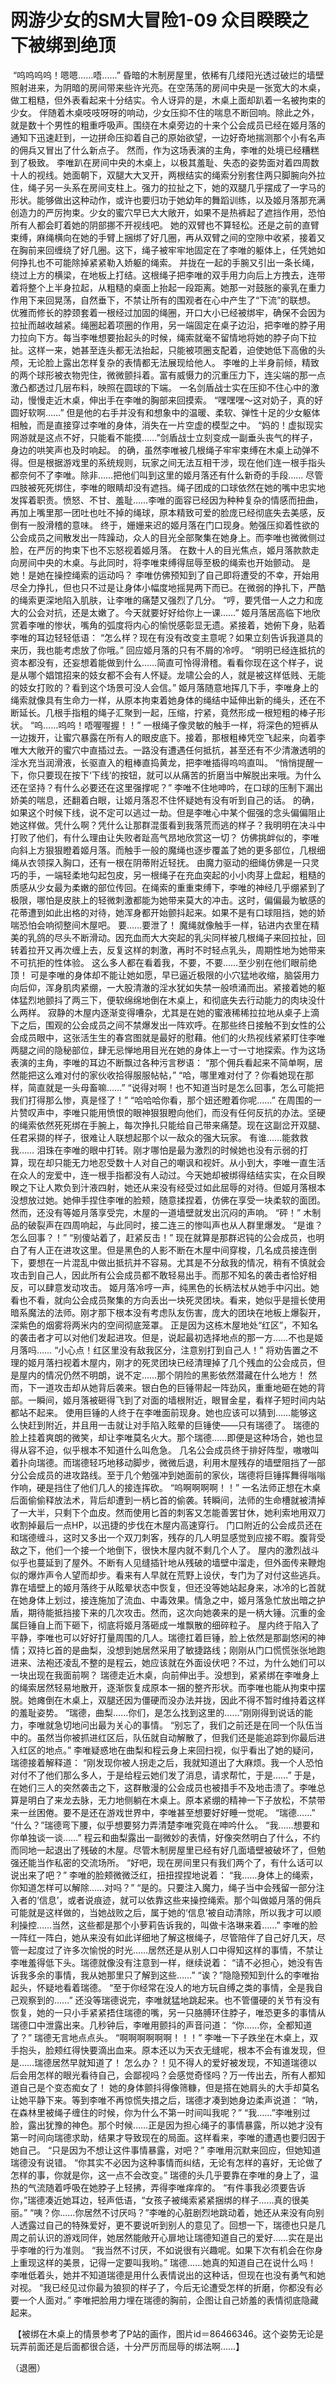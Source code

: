 # 网游少女的SM大冒险1-09 众目睽睽之下被绑到绝顶

 “呜呜呜呜！嗯嗯……唔……”
昏暗的木制房屋里，依稀有几缕阳光透过破烂的墙壁照射进来，为阴暗的房间带来些许光亮。在空荡荡的房间中央是一张宽大的木桌，做工粗糙，但外表看起来十分结实。令人讶异的是，木桌上面却趴着一名被拘束的少女。
伴随着木桌吱吱呀呀的响动，少女压抑不住的喘息不断回响。除此之外，就是数十个男性的粗重呼吸声。围绕在木桌旁边的十来个公会成员已经在姬月落的通知下迅速赶到，一边拼命压抑着自己的原始欲望，一边好奇地揣测那个小有名声的佣兵又冒出了什么新点子。
然而，作为这场表演的主角，李唯的处境已经糟糕到了极致。
李唯趴在房间中央的木桌上，以极其羞耻、失态的姿势面对着四周数十人的视线。她面朝下，双腿大大叉开，两根结实的绳索分别套住两只脚腕向外拉住，绳子另一头系在房间支柱上。强力的拉扯之下，她的双腿几乎摆成了一字马的形状。能够做出这种动作，或许也要归功于她幼年的舞蹈训练，以及姬月落那充满创造力的严厉拘束。少女的蜜穴早已大大敞开，如果不是热裤起了遮挡作用，恐怕所有人都会盯着她的阴部挪不开视线吧。
她的双臂也不算轻松。还是之前的直臂束缚，麻绳横向在她的手臂上捆绑了好几圈，再从双臂之间的空隙中收紧，接着又在胸前来回缠绕了好几圈。这下，绳子被牢牢地固定在了李唯的躯体上，任凭她如何挣扎也不可能除掉紧紧勒入娇躯的绳索。
并拢在一起的手腕又引出一条长绳，绕过上方的横梁，在地板上打结。这根绳子把李唯的双手用力向后上方拽去，连带着将整个上半身拉起，从粗糙的桌面上抬起一段距离。她那一对鼓胀的豪乳在重力作用下来回晃荡，自然垂下，不禁让所有的围观者在心中产生了“下流”的联想。
优雅而修长的脖颈套着一根经过加固的绳圈，开口大小已经被绑牢，确保不会因为拉扯而越收越紧。绳圈起着项圈的作用，另一端固定在桌子边沿，把李唯的脖子用力拉向下方。每当李唯想要抬起头的时候，绳索就毫不留情地将她的脖子向下拉扯。这样一来，她甚至连头都无法抬起，只能被项圈支配着，迫使她低下高傲的头颅，无论脸上露出怎样复杂的表情都无法展现给他人。
李唯的上半身前倾，精致的两个球形被衣物兜住，微微颤抖着。富有威慑力的沉重压力下，连尖端的那一点激凸都透过几层布料，映照在圆球的下端。
一名剑盾战士实在压抑不住心中的激动，慢慢走近木桌，伸出手在李唯的胸部来回摸索。
“嘿嘿嘿～这对奶子，真的好圆好软啊……”
但是他的右手并没有和想象中的温暖、柔软、弹性十足的少女躯体相触，而是直接穿过李唯的身体，消失在一片空虚的模型之中。
“妈的！虚拟现实网游就是这点不好，只能看不能摸……”剑盾战士立刻变成一副垂头丧气的样子，身边的哄笑声也及时响起。
的确，虽然李唯被几根绳子牢牢束缚在木桌上动弹不得。但是根据游戏里的系统规则，玩家之间无法互相干涉，现在他们连一根手指头都奈何不了李唯。除非……把他们叫到这里的姬月落还有什么新奇的手段……
尽管四肢被死死绑住，李唯的眼睛却没有遮挡。绳子团成的口球依然在她的嘴中忠实地发挥着职责。愤怒、不甘、羞耻……李唯的面容已经因为种种复杂的情感而扭曲，再加上嘴里那一团吐也吐不掉的绳球，原本精致可爱的脸庞已经彻底失去美感，反倒有一股滑稽的意味。
终于，姗姗来迟的姬月落在门口现身。勉强压抑着性欲的公会成员之间散发出一阵躁动，众人的目光全部聚集在她身上。而李唯也微微侧过脸，在严厉的拘束下也不忘怒视着姬月落。
在数十人的目光焦点，姬月落款款走向房间中央的木桌。与此同时，将李唯束缚得屈辱至极的绳索也开始颤动。
是她！是她在操控绳索的运动吗？
李唯仿佛预知到了自己即将遭受的不幸，开始用尽全力挣扎，但也只不过是让身体小幅度地摇晃两下而已。在微弱的挣扎下，严酷的绳索更深地陷入肌肤，让李唯的痛楚又强烈了几分。
“哼，要凭借一人之力和庞大的公会对抗，还是太嫩了。今天就要好好给你上一课……”
姬月落居高临下地欣赏着李唯的惨状，嘴角的弧度将内心的愉悦感彰显无遗。紧接着，她俯下身，贴着李唯的耳边轻轻低语：
“怎么样？现在有没有改变主意呢？如果立刻告诉我道具的来历，我也能考虑放了你哦。”
回应姬月落的只有不屑的冷哼。
“明明已经连抵抗的资本都没有，还妄想着能做到什么……简直可怜得滑稽。看看你现在这个样子，说是从哪个娼馆招来的妓女都不会有人怀疑。龙啸公会的人，就是被这样低贱、无能的妓女打败的？看到这个场景可没人会信。”
姬月落随意地挥几下手，李唯身上的绳索就像具有生命力一样，从原本拘束着她身体的绳结中延伸出新的绳头，还在不断延长。几根手指粗的绳子汇聚到一起，压缩，拧紧，竟然形成一根短粗的棒子形状。
“呜……呜呜！唔喔喔握！！”
一根绳子像灵敏的触手一样，将深色的短裤从一边拨开，让蜜穴暴露在所有人的眼皮底下。接着，那根粗棒凭空飞起来，向着李唯大大敞开的蜜穴中直插过去。一路没有遭遇任何抵抗，甚至还有不少清澈透明的淫水充当润滑液，长驱直入的粗棒直捣黄龙，把李唯插得呜呜直叫。
“悄悄提醒一下，你只要现在按下‘下线’的按钮，就可以从痛苦的折磨当中解脱出来哦。为什么还在坚持？有什么必要还在这里强撑呢？”
李唯不住地呻吟，在口球的压制下漏出娇美的喘息，还翻着白眼，让姬月落忍不住怀疑她有没有听到自己的话。
的确，如果这个时候下线，说不定可以逃过一劫。但是李唯心中某个倔强的念头偏偏阻止她这样做。凭什么啊？凭什么让那群混蛋看到我落荒而逃的样子？我明明在决斗中打败了他们，有什么理由让失败者趾高气昂地欣赏这一切？
仿佛挑衅似的，李唯向斜上方狠狠瞪着姬月落。而触手一般的魔绳也逐步覆盖了她的更多部位，几根细绳从衣领探入胸口，还有一根在阴蒂附近轻抚。
由魔力驱动的细绳仿佛是一只灵巧的手，一端轻柔地勾起包皮，另一根绳子在充血突起的小小肉芽上盘起，粗糙的质感从少女最为柔嫩的部位传回。在绳索的重重束缚下，李唯的神经几乎绷紧到了极限，哪怕是皮肤上的轻微刺激都能为她带来莫大的冲击。这时，偏偏最为敏感的花蒂遭到如此出格的对待，她浑身都开始颤抖起来。如果不是有口球阻挡，她的娇喘恐怕会响彻整间木屋吧。
要……要泄了！
魔绳就像触手一样，钻进内衣里在精美的乳鸽的尽头不断滑动。因充血而大大突起的乳尖同样被几根绳子来回拉扯，回转着拉开又再次缠上去，反复这样的刺激，再时不时轻点乳头，周期性地为她带来不可抗拒的性体验。
这么多人都在看着我，不要，不要……至少别在他们眼前绝顶！
可是李唯的身体却不能让她如愿，早已逼近极限的小穴猛地收缩，脑袋用力向后仰，浑身肌肉紧绷，一大股清澈的淫水犹如失禁一般喷涌而出。紧接着她的躯体猛烈地颤抖了两三下，便软绵绵地倒在木桌上，和彻底失去行动能力的肉块没什么两样。
寂静的木屋内逐渐变得嘈杂，尤其是在她的蜜液稀稀拉拉地从桌子上滴下之后，围观的公会成员之间不禁爆发出一阵欢呼。在那些终日接触不到女性的公会成员眼中，这张活生生的春宫图就是最好的慰藉。他们的火热视线紧紧盯住李唯两腿之间的隐秘部位，肆无忌惮地用目光在她的身体上一寸一寸地探索。作为这场表演的主角，李唯的耳边不断飘过各种污言秽语：
“那个佣兵看起来不简单啊，居然能把这么难对付的家伙收拾得服服帖帖，”
“哈，哪里难对付了？你看她现在那样，简直就是一头母畜嘛……”
“说得对啊！也不知道当时是怎么回事，怎么可能把我们打得那么惨，真是怪了！”
“哈哈哈你看，那个妞还瞪着你呢……”
在周围的一片赞叹声中，李唯只能用愤恨的眼神狠狠瞪向他们，而没有任何反抗的办法。坚硬的绳索依然死死绑在手腕上，每次挣扎只能给自己带来痛楚。现在这副岔开双腿、任君采撷的样子，很难让人联想起那个以一敌众的强大玩家。
有谁……能救救我……
泪珠在李唯的眼中打转。刚才哪怕是最为激烈的时候她也没有示弱的打算，现在却只能无力地忍受数十人对自己的嘲讽和视奸。从小到大，李唯一直生活在众人的宠爱中，连一根手指都没有人动过。今天她却被绑得结结实实，在众目睽睽之下让人欺负到汁液四射，她还从来没有经受过如此屈辱的对待。但姬月落根本没想放过她。她伸手捏住李唯的脸颊，随意揉捏着，仿佛在享受一块柔软的面团。
然而，还没有等姬月落享受完，木屋的一道墙壁就发出沉闷的声响。
“砰！”
木制品的破裂声在四周响起，与此同时，接二连三的惨叫声也从人群里爆发。
“是谁？怎么回事？！”
“别傻站着了，赶紧反击！”
现在就算是那群迟钝的公会成员，也明白了有人正在进攻这里。但是黑色的人影不断在木屋中间穿梭，几名成员接连倒下，要想在一片混乱中做出抵抗并不容易。尤其是不分敌我的情况，稍有不慎就会攻击到自己人，因此所有公会成员都不敢轻易出手。而那不知名的袭击者恰好相反，可以肆意发动攻击。
姬月落冷哼一声，纯黑色的长柄法杖从她手中闪出。她看也不看，就向公会成员聚集的方向丢出一块死灵团块。看来，她似乎是擅长使用暗系魔法的法师。刚才那下根本没有考虑队友伤害，庞大的团块在地板上爆裂开，深紫色的烟雾将两米内的空间彻底笼罩。
正是因为这栋木屋地处“红区”，不知名的袭击者才可以对他们发起进攻。但是，说起最初选择地点的那一方……不也是姬月落吗……
“小心点！红区里没有敌我区分，注意别打到自己人！”
将劝告置之不理的姬月落扫视着木屋内，刚才的死灵团块已经清理掉了几个残血的公会成员，但是屋内的情况仍然不明朗，说不定……那个阴险的黑影依然潜藏在什么地方！
然而，下一道攻击却从她背后袭来。银白色的巨锤带起一阵劲风，重重地砸在她的背部。一瞬间，姬月落被砸得飞到了对面的墙根附近，眼冒金星，看样子短时间内站都站不起来。
使用巨锤的人终于在李唯面前现身。她也应该可以猜到……能够这么快赶到附近，并且用一击就让对手陷入眩晕的巨锤使——只有瑞德了。
瑞德的脸上挂着爽朗的微笑，却让李唯莫名火大。那个瑞德……即便是这种场合，她也显得从容不迫，似乎根本不知道什么叫危急。
几名公会成员终于排好阵型，嗷嗷叫着扑向瑞德。而瑞德轻巧地移动脚步，微微后退，利用木屋残存的墙壁阻挡了一部分公会成员的进攻路线。至于几个勉强冲到她面前的家伙，瑞德将巨锤挥舞得嗡嗡作响，硬是挡住了他们几人的接连挥砍。
“呜啊啊啊啊！！”
一名法师正想在木桌后面偷偷释放法术，背后却遭到一柄匕首的偷袭。转瞬间，法师的生命槽就被清掉了一大半，只剩下个血皮。然而使用匕首的刺客又怎能善罢甘休，她利索地用双刀收割掉最后一点HP，以迅捷的步伐在木屋内高速穿行。
门口附近的公会成员还在和瑞德缠斗，这时又多出一个双刀刺客，残存的几人明显感觉到应接不暇。腹背受敌之下，他们一个接一个地倒下，很快木屋内就不剩几个人了。
屋内的激烈战斗似乎也蔓延到了屋外。不断有人见缝插针地从残破的墙壁中溜走，但外面传来鞭炮似的爆炸声令人望而却步。看来有人早就在荒野上设伏，专门为了对付这些逃兵。
靠在墙壁上的姬月落终于从眩晕状态中恢复，但还没等她站起身来，冰冷的匕首就在她身体上划过，接连施加了流血、中毒效果。情急之中，姬月落急忙放出暗之护盾，期待能抵挡接下来的几次攻击。然而，这次向她袭来的是一柄大锤。沉重的金属巨锤自上而下砸下，彻底将姬月落砸成一堆飘散的细碎粒子。
屋内终于陷入了平静，李唯也可以好好打量周围的几人。瑞德扛着巨锤，脸上依然是那副悠闲的神情；双持匕首的是曲梨，没想到她居然采用了敏捷路线；刚刚从门口慌慌张张地跑进来、法袍还凌乱不整的是程云，她应该就在外面设伏吧？不过，为什么她们可以一块出现在我面前啊？
瑞德走近木桌，向前伸出手。没想到，紧紧绑在李唯身上的绳索居然轻易地散开，逐渐恢复成原本一捆的整齐形状。而李唯也能从拘束中摆脱。她瘫倒在木桌上，双腿还因为僵硬而没办法并拢，因此不得不暂时维持着这样的羞耻姿势。
“瑞德，曲梨……你们，是怎么找到这里的……”刚刚得到说话的能力，李唯就急切地问出最为关心的事情。
“别忘了，我们之前还是在同一个队伍当中的。虽然当你被抓进红区后，队伍就自动解散了，但我们还是能追踪到你最后进入红区的地点。”
李唯疑惑地在曲梨和程云身上来回扫视，似乎看出了她的疑问，瑞德接着解释道：
“刚发现你被人拐走之后，我就知道出了大麻烦。我一个人恐怕对付不了他们那么多人，于是给程云她们发了消息，请求帮忙，于是……”
于是，在她们三人的突然袭击之下，这群散漫的公会成员也被措手不及地击溃了。李唯总算是明白了来龙去脉，无力地侧躺在木桌上。原本紧绷的精神一下子放松，不禁带来一丝困倦。要不是还在游戏世界中，李唯甚至想要好好睡一觉呢。
“瑞德……”
“什么？”瑞德弯下腰，似乎想要努力弄清楚李唯究竟在呻吟什么。
“我……想要和你单独谈一谈……”
程云和曲梨露出一副微妙的表情，好像突然明白了什么，不约而同地一起退出了残破的木屋。尽管木制房屋里已经有好几面墙壁被破坏了，但勉强还能当作私密的交流场所。
“好吧，现在房间里只有我们两个了，有什么话可以说出来了吧？”
李唯的脸颊微微泛红，扭扭捏捏地说着：
“我……身体上的绳索，你知道怎样可以解除……对吗？”
“是的。只要注入魔力，绳子当中会残留一部分注入者的‘信息’，或者说痕迹，就可以依靠这些来操控绳索。那个叫做姬月落的佣兵可能就是这样做的，当她战败之后，属于她的‘信息’被自动清除，所以我才可以顺利操控……当然，这些都是那个小萝莉告诉我的，叫做卡洛琳来着……”
李唯的脸一阵红一阵白，她从来没有如此详细地了解这根绳子，尽管陪伴了自己好几天，尽管一起度过了许多次愉悦的时光……居然还是从别人口中得知这样的事情，不禁让李唯羞得低下头。瑞德就像没有注意到一样，继续说着：
“请不必担心，她没有告诉我多余的事情，我从她那里只了解到这些……”
“诶？”隐隐预知到什么的李唯抬起头，怀疑地看着瑞德。
“至于你经常在没人的地方玩自缚之类的事情，全是我自己观察到的……”
还没等瑞德说完，李唯就猛地跳起来。也不管僵硬的关节有没有恢复，她的一只小手紧紧捂住瑞德的嘴，另一只胳膊环住脖子，唯恐更多的事情从瑞德口中泄露出来。几秒钟后，李唯用颤抖的声音问道：
“你……你，全都知道了？”
瑞德无言地点点头。
“啊啊啊啊啊啊！！！”
李唯一下子跌坐在木桌上，双手抱头，脸颊红得快要滴出血来。原本还以为天衣无缝呢，根本不会有谁发现，但是……瑞德居然早就知道了！
怎么办？！见不得人的爱好被发现，不知道瑞德以后会用怎样的眼光看待自己，会鄙视吗？会感觉奇怪吗？万一传出去，所有人都知道自己是个变态痴女了！
她的身体颤抖得像筛糠，但是搭在她肩头的大手却莫名让她平静下来。等到李唯不再惊慌失措之后，瑞德才凑到她身边柔声说道：
“呐，在森林里被绳子缠住的时候，你为什么不第一时间叫我呢？”
“我……”李唯别过脸，露出犹豫的神色。那个时候……正是因为担心绳子的事情暴露，所以她才没有第一时间向瑞德求助，结果才导致现在的局面。这样看来，李唯的遭遇也要归因于她自己。
“只是因为不想让这件事情暴露，对吧？”
李唯用沉默来回应，但她知道瑞德没有说错。
“你其实不必因为这种事情而纠结，无论有怎样的喜好，无论做了怎样的事，你就是你，这一点不会改变。”
瑞德的头几乎要靠在李唯的身上了，温热的气流随着呼吸在她脖子上轻拂，弄得李唯痒痒的。
“有件事我必须要告诉你，”瑞德凑近她耳边，轻声低语，“女孩子被绳索紧紧捆绑的样子……真的很美丽。”
“咦？你……你居然不讨厌吗？”李唯的心脏剧烈地跳动着，她还从来没有向别人透露过自己的特殊爱好，更不要说听到别人的意见了。回想一下，瑞德也只是几周之前认识的游戏同伴，她居然能敞开心扉地让瑞德知道自己的爱好……实在是出乎李唯的行为准则。
“我当然不讨厌，不如说很有兴趣呢。如果下次有机会在你身上重现这样的美景，记得一定要叫我哟。”
瑞德……她真的知道自己在说什么吗！
李唯低着头，她并不知道瑞德是用什么表情说出的这种话，但现在也没有勇气和她对视。
“我已经见过你最为狼狈的样子了，今后无论遭受怎样的折磨，你都没有必要一个人面对。”
李唯把脸用力埋在瑞德的胸前，企图让自己娇羞的表情彻底隐藏起来。

 【被绑在木桌上的情景参考了P站的画作，图片id＝86466346。这个姿势无论是玩弄前面还是后面都很合适，十分严厉而屈辱的绑法啊……】

（退圈）